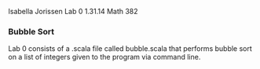 Isabella Jorissen
Lab 0 
1.31.14
Math 382 


### Bubble Sort 

Lab 0 consists of a .scala file called bubble.scala that performs bubble sort on  a list of integers given to the program via command line.  